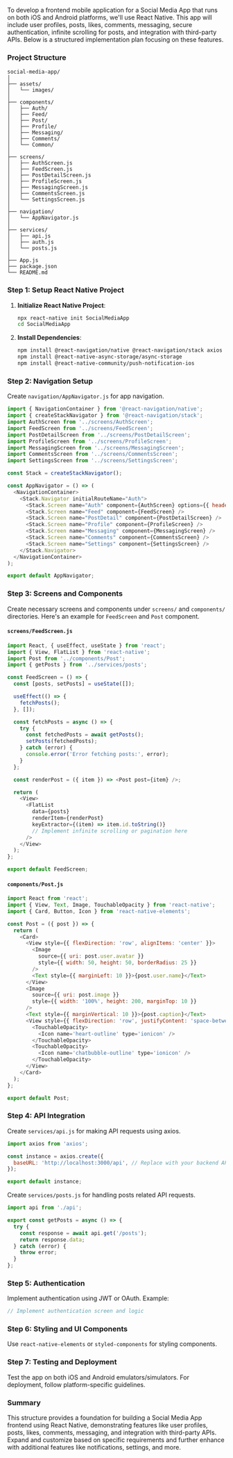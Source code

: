 To develop a frontend mobile application for a Social Media App that runs on both iOS and Android platforms, we'll use React Native. This app will include user profiles, posts, likes, comments, messaging, secure authentication, infinite scrolling for posts, and integration with third-party APIs. Below is a structured implementation plan focusing on these features.

### Project Structure

```
social-media-app/
│
├── assets/
│   └── images/
│
├── components/
│   ├── Auth/
│   ├── Feed/
│   ├── Post/
│   ├── Profile/
│   ├── Messaging/
│   ├── Comments/
│   └── Common/
│
├── screens/
│   ├── AuthScreen.js
│   ├── FeedScreen.js
│   ├── PostDetailScreen.js
│   ├── ProfileScreen.js
│   ├── MessagingScreen.js
│   ├── CommentsScreen.js
│   └── SettingsScreen.js
│
├── navigation/
│   └── AppNavigator.js
│
├── services/
│   ├── api.js
│   ├── auth.js
│   └── posts.js
│
├── App.js
├── package.json
└── README.md
```

### Step 1: Setup React Native Project

1. **Initialize React Native Project**:
   ```bash
   npx react-native init SocialMediaApp
   cd SocialMediaApp
   ```

2. **Install Dependencies**:
   ```bash
   npm install @react-navigation/native @react-navigation/stack axios react-native-elements react-native-gesture-handler react-native-reanimated react-native-safe-area-context react-native-screens
   npm install @react-native-async-storage/async-storage
   npm install @react-native-community/push-notification-ios
   ```

### Step 2: Navigation Setup

Create `navigation/AppNavigator.js` for app navigation.

```javascript
import { NavigationContainer } from '@react-navigation/native';
import { createStackNavigator } from '@react-navigation/stack';
import AuthScreen from '../screens/AuthScreen';
import FeedScreen from '../screens/FeedScreen';
import PostDetailScreen from '../screens/PostDetailScreen';
import ProfileScreen from '../screens/ProfileScreen';
import MessagingScreen from '../screens/MessagingScreen';
import CommentsScreen from '../screens/CommentsScreen';
import SettingsScreen from '../screens/SettingsScreen';

const Stack = createStackNavigator();

const AppNavigator = () => (
  <NavigationContainer>
    <Stack.Navigator initialRouteName="Auth">
      <Stack.Screen name="Auth" component={AuthScreen} options={{ headerShown: false }} />
      <Stack.Screen name="Feed" component={FeedScreen} />
      <Stack.Screen name="PostDetail" component={PostDetailScreen} />
      <Stack.Screen name="Profile" component={ProfileScreen} />
      <Stack.Screen name="Messaging" component={MessagingScreen} />
      <Stack.Screen name="Comments" component={CommentsScreen} />
      <Stack.Screen name="Settings" component={SettingsScreen} />
    </Stack.Navigator>
  </NavigationContainer>
);

export default AppNavigator;
```

### Step 3: Screens and Components

Create necessary screens and components under `screens/` and `components/` directories. Here's an example for `FeedScreen` and `Post` component.

#### `screens/FeedScreen.js`

```javascript
import React, { useEffect, useState } from 'react';
import { View, FlatList } from 'react-native';
import Post from '../components/Post';
import { getPosts } from '../services/posts';

const FeedScreen = () => {
  const [posts, setPosts] = useState([]);

  useEffect(() => {
    fetchPosts();
  }, []);

  const fetchPosts = async () => {
    try {
      const fetchedPosts = await getPosts();
      setPosts(fetchedPosts);
    } catch (error) {
      console.error('Error fetching posts:', error);
    }
  };

  const renderPost = ({ item }) => <Post post={item} />;

  return (
    <View>
      <FlatList
        data={posts}
        renderItem={renderPost}
        keyExtractor={(item) => item.id.toString()}
        // Implement infinite scrolling or pagination here
      />
    </View>
  );
};

export default FeedScreen;
```

#### `components/Post.js`

```javascript
import React from 'react';
import { View, Text, Image, TouchableOpacity } from 'react-native';
import { Card, Button, Icon } from 'react-native-elements';

const Post = ({ post }) => {
  return (
    <Card>
      <View style={{ flexDirection: 'row', alignItems: 'center' }}>
        <Image
          source={{ uri: post.user.avatar }}
          style={{ width: 50, height: 50, borderRadius: 25 }}
        />
        <Text style={{ marginLeft: 10 }}>{post.user.name}</Text>
      </View>
      <Image
        source={{ uri: post.image }}
        style={{ width: '100%', height: 200, marginTop: 10 }}
      />
      <Text style={{ marginVertical: 10 }}>{post.caption}</Text>
      <View style={{ flexDirection: 'row', justifyContent: 'space-between' }}>
        <TouchableOpacity>
          <Icon name='heart-outline' type='ionicon' />
        </TouchableOpacity>
        <TouchableOpacity>
          <Icon name='chatbubble-outline' type='ionicon' />
        </TouchableOpacity>
      </View>
    </Card>
  );
};

export default Post;
```

### Step 4: API Integration

Create `services/api.js` for making API requests using axios.

```javascript
import axios from 'axios';

const instance = axios.create({
  baseURL: 'http://localhost:3000/api', // Replace with your backend API URL
});

export default instance;
```

Create `services/posts.js` for handling posts related API requests.

```javascript
import api from './api';

export const getPosts = async () => {
  try {
    const response = await api.get('/posts');
    return response.data;
  } catch (error) {
    throw error;
  }
};
```

### Step 5: Authentication

Implement authentication using JWT or OAuth. Example:

```javascript
// Implement authentication screen and logic
```

### Step 6: Styling and UI Components

Use `react-native-elements` or `styled-components` for styling components.

### Step 7: Testing and Deployment

Test the app on both iOS and Android emulators/simulators. For deployment, follow platform-specific guidelines.

### Summary

This structure provides a foundation for building a Social Media App frontend using React Native, demonstrating features like user profiles, posts, likes, comments, messaging, and integration with third-party APIs. Expand and customize based on specific requirements and further enhance with additional features like notifications, settings, and more.